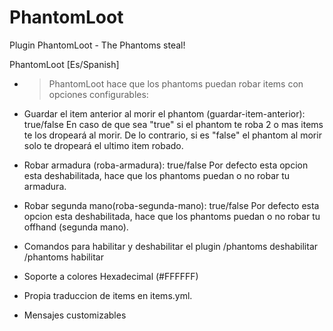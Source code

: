 # PhantomLoot
Plugin PhantomLoot - The Phantoms steal!

PhantomLoot [Es/Spanish]
- > PhantomLoot hace que los phantoms puedan robar items con opciones configurables:

- Guardar el item anterior al morir el phantom (guardar-item-anterior): true/false
En caso de que sea "true" si el phantom te roba 2 o mas items te los dropeará al morir.
De lo contrario, si es "false" el phantom al morir solo te dropeará el ultimo item robado.

- Robar armadura (roba-armadura): true/false
Por defecto esta opcion esta deshabilitada, hace que los phantoms puedan o no robar tu armadura.

- Robar segunda mano(roba-segunda-mano): true/false
Por defecto esta opcion esta deshabilitada, hace que los phantoms puedan o no robar tu offhand (segunda mano).

- Comandos para habilitar y deshabilitar el plugin
/phantoms deshabilitar
/phantoms habilitar

- Soporte a colores Hexadecimal (#FFFFFF)

- Propia traduccion de items en items.yml.

- Mensajes customizables
